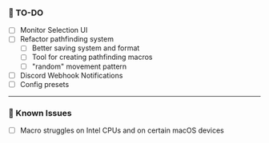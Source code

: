 ### 📝 TO-DO
- [ ] Monitor Selection UI
- [ ] Refactor pathfinding system
    - [ ] Better saving system and format
    - [ ] Tool for creating pathfinding macros
    - [ ] "random" movement pattern
- [ ] Discord Webhook Notifications
- [ ] Config presets

---

### 🚩 Known Issues
- [ ] Macro struggles on Intel CPUs and on certain macOS devices